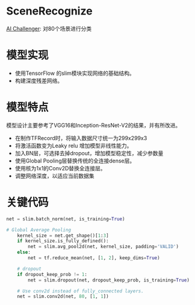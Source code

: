 # SceneRecognize
[AI Challenger](https://challenger.ai/competition/scene/subject): 对80个场景进行分类

# 模型实现
- 使用TensorFlow 的slim模块实现网络的基础结构。
- 构建深度残差网络。
# 模型特点
模型设计主要参考了VGG16和Inception-ResNet-V2的结果，并有所改进。<br>
- 在制作TFRecord时，将输入数据尺寸统一为299x299x3
- 将激活函数变为Leaky relu 增加模型非线性能力。
- 加入BN层，可选择去掉dropout，增加模型稳定性，减少参数量
- 使用Global Pooling层替换传统的全连接dense层。
- 使用核为1x1的Conv2D替换全连接层。
- 调整网络深度，以适应当前数据集

# 关键代码
``` Python
net = slim.batch_norm(net, is_training=True)
```
``` Python
# Global Average Pooling
    kernel_size = net.get_shape()[1:3]
    if kernel_size.is_fully_defined():
        net = slim.avg_pool2d(net, kernel_size, padding='VALID')
    else:
        net = tf.reduce_mean(net, [1, 2], keep_dims=True)

    # dropout
    if dropout_keep_prob != 1:
        net = slim.dropout(net, dropout_keep_prob, is_training=True)

    # Use conv2d instead of fully_connected layers.
    net = slim.conv2d(net, 80, [1, 1])
```
